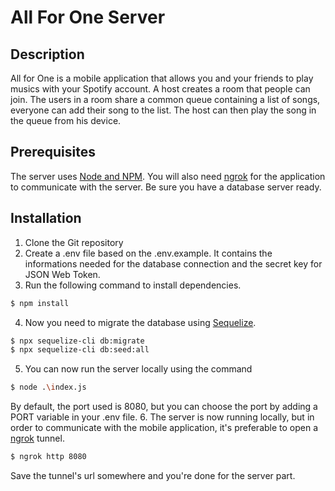 # All For One Server

## Description

All for One is a mobile application that allows you and your friends to play musics with your Spotify account. A host creates a room that people can join. The users in a room share a common queue containing a list of songs, everyone can add their song to the list. The host can then play the song in the queue from his device.

## Prerequisites

The server uses [Node and NPM](https://nodejs.org/en/). You will also need [ngrok](https://ngrok.com/) for the application to communicate with the server. Be sure you have a database server ready.

## Installation

1. Clone the Git repository
2. Create a .env file based on the .env.example. It contains the informations needed for the database connection and the secret key for JSON Web Token.
3. Run the following command to install dependencies.
```bash
$ npm install
```
4. Now you need to migrate the database using [Sequelize](http://docs.sequelizejs.com/manual/migrations.html).
```bash
$ npx sequelize-cli db:migrate
$ npx sequelize-cli db:seed:all
```
5. You can now run the server locally using the command
```bash
$ node .\index.js
```
By default, the port used is 8080, but you can choose the port by adding a PORT variable in your .env file.
6. The server is now running locally, but in order to communicate with the mobile application, it's preferable to open a [ngrok](https://ngrok.com/) tunnel.
```bash
$ ngrok http 8080
```
Save the tunnel's url somewhere and you're done for the server part.